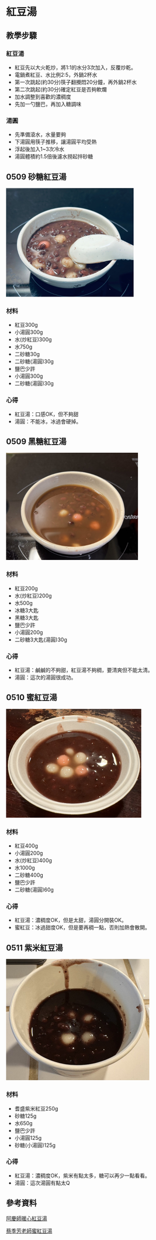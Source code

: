 # 紅豆湯

## 教學步驟
### 紅豆湯
- 紅豆先以大火乾炒，將1:1的水分3次加入，反覆炒乾。
- 電鍋煮紅豆、水比例2:5，外鍋2杯水
- 第一次跳起(約30分)筷子翻攪悶20分鐘，再外鍋2杯水
- 第二次跳起(約30分)確定紅豆是否夠軟爛
- 加水調整到喜歡的濃稠度
- 先加一勺鹽巴，再加入糖調味

### 湯圓
- 先準備滾水，水量要夠
- 下湯圓用筷子推移，讓湯圓平均受熱
- 浮起後加入1~3次冷水
- 湯圓體積約1.5倍後濾水撈起拌砂糖

## 0509 砂糖紅豆湯
![](./image/Snipaste_2024-05-12_15-14-44.png)
### 材料
- 紅豆300g
- 小湯圓300g
- 水(炒紅豆)300g
- 水750g
- 二砂糖30g
- 二砂糖(湯圓)30g
- 鹽巴少許
- 小湯圓300g
- 二砂糖(湯圓)30g
### 心得
- 紅豆湯：口感OK，但不夠甜
- 湯圓：不能冰，冰過會硬掉。

## 0509 黑糖紅豆湯
![](./image/Snipaste_2024-05-12_15-14-52.png)
### 材料
- 紅豆200g
- 水(炒紅豆)200g
- 水500g
- 冰糖3大匙
- 黑糖3大匙
- 鹽巴少許
- 小湯圓200g
- 二砂糖3大匙(湯圓)30g
### 心得
- 紅豆湯：鹹鹹的不夠甜，紅豆湯不夠稠，要清爽但不能太清。
- 湯圓：這次的湯圓很成功。

## 0510 蜜紅豆湯
![](./image/Snipaste_2024-05-12_15-14-58.png)
### 材料
- 紅豆400g
- 小湯圓200g
- 水(炒紅豆)400g
- 水1000g
- 二砂糖400g
- 鹽巴少許
- 二砂糖(湯圓)60g
### 心得
- 紅豆湯：濃稠度OK，但是太甜，湯圓分開裝OK。
- 蜜紅豆：冰過甜度OK，但是要再稠一點，否則加熱會散開。

## 0511 紫米紅豆湯
![](./image/Snipaste_2024-05-12_22-26-54.png)
### 材料
- 耆盛紫米紅豆250g
- 砂糖125g
- 水650g
- 鹽巴少許
- 小湯圓125g
- 砂糖(小湯圓)125g
### 心得
- 紅豆湯：濃稠度OK，紫米有點太多，糖可以再少一點看看。
- 湯圓：這次湯圓有點太Q

## 參考資料
[阿慶師暖心紅豆湯](https://www.youtube.com/watch?v=jX8RHnT2xs0&t=220s)

[蔡季芳老師蜜紅豆湯](https://www.youtube.com/watch?v=DPhaahfXnyQ)